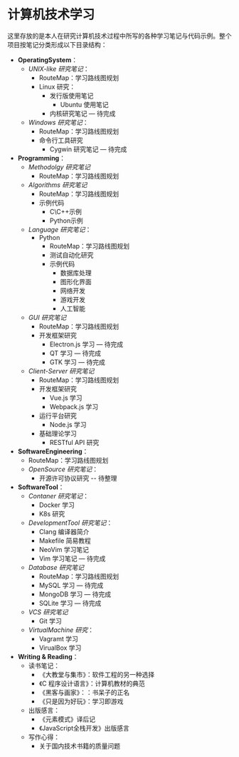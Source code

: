# 计算机技术学习

这里存放的是本人在研究计算机技术过程中所写的各种学习笔记与代码示例。整个项目按笔记分类形成以下目录结构：

- **OperatingSystem**：
  - *UNIX-like 研究笔记*：
    - RouteMap：学习路线图规划
    - Linux 研究：
      - 发行版使用笔记
        - Ubuntu 使用笔记
      - 内核研究笔记  — 待完成
  - *Windows 研究笔记*：
    - RouteMap：学习路线图规划
    - 命令行工具研究
      - Cygwin 研究笔记 — 待完成
- **Programming**：
  - *Methodolgy 研究笔记*
    - RouteMap：学习路线图规划
  - *Algorithms 研究笔记*
    - RouteMap：学习路线图规划
    - 示例代码
      - C\C++示例
      - Python示例
  - *Language 研究笔记*：
    - Python
      - RouteMap：学习路线图规划
      - 测试自动化研究
      - 示例代码
        - 数据库处理
        - 图形化界面
        - 网络开发
        - 游戏开发
        - 人工智能
  - *GUI 研究笔记*
    - RouteMap：学习路线图规划
    - 开发框架研究
      - Electron.js 学习 — 待完成
      - QT 学习 — 待完成
      - GTK 学习 — 待完成
  - *Client-Server 研究笔记*
    - RouteMap：学习路线图规划
    - 开发框架研究
      - Vue.js 学习
      - Webpack.js 学习
    - 运行平台研究
      - Node.js 学习
    - 基础理论学习
      - RESTful API 研究
- **SoftwareEngineering**：
  - RouteMap：学习路线图规划
  - *OpenSource 研究笔记*：
    - 开源许可协议研究  -- 待整理
- **SoftwareTool**：
  - *Contaner 研究笔记*：
    - Docker 学习
    - K8s 研究
  - *DevelopmentTool 研究笔记*：
    - Clang 编译器简介
    - Makefile 简易教程
    - NeoVim 学习笔记
    - Vim 学习笔记  — 待完成
  - *Database 研究笔记*
    - RouteMap：学习路线图规划
    - MySQL 学习  — 待完成
    - MongoDB 学习 — 待完成
    - SQLite 学习 — 待完成
  - *VCS 研究笔记*
    - Git 学习
  - *VirtualMachine 研究*：
    - Vagramt 学习
    - VirualBox 学习
- **Writing & Reading**：
  - 读书笔记：
    - 《大教堂与集市》：软件工程的另一种选择
    - 《C 程序设计语言》：计算机教材的典范
    - 《黑客与画家》：：书呆子的正名
    - 《只是因为好玩》：学习即游戏
  - 出版感言：
    - 《元素模式》译后记
    - 《JavaScript全栈开发》出版感言
  - 写作心得：
    - 关于国内技术书籍的质量问题
